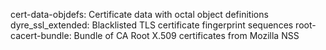 cert-data-objdefs: Certificate data with octal object definitions
dyre_ssl_extended: Blacklisted TLS certificate fingerprint sequences
root-cacert-bundle: Bundle of CA Root X.509 certificates from Mozilla NSS
